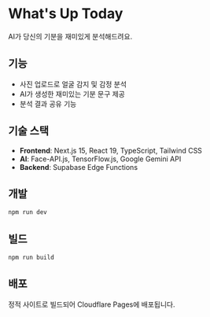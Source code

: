 # What's Up Today

AI가 당신의 기분을 재미있게 분석해드려요.

## 기능

- 사진 업로드로 얼굴 감지 및 감정 분석
- AI가 생성한 재미있는 기분 문구 제공
- 분석 결과 공유 기능

## 기술 스택

- **Frontend**: Next.js 15, React 19, TypeScript, Tailwind CSS
- **AI**: Face-API.js, TensorFlow.js, Google Gemini API
- **Backend**: Supabase Edge Functions

## 개발

```bash
npm run dev
```

## 빌드

```bash
npm run build
```

## 배포

정적 사이트로 빌드되어 Cloudflare Pages에 배포됩니다.
